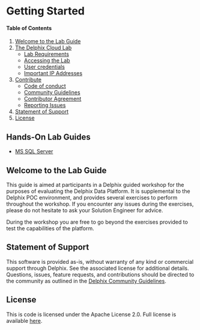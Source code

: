 
# Getting Started

#### Table of Contents
1. [Welcome to the Lab Guide](#welcome)
2. [The Delphix Cloud Lab](/cloudshare/README.md)
    * [Lab Requirements](/cloudshare/README.md#requirements)
    * [Accessing the Lab](/cloudshare/README.md#access)
    * [User credentials](/cloudshare/README.md#credentials)
    * [Important IP Addresses](/cloudshare/README.md#ipaddresses)
3.  [Contribute](./CONTRIBUTING.md)
    *   [Code of conduct](./CONTRIBUTING.md#code-of-conduct)
    *   [Community Guidelines](./CONTRIBUTING.md#community-guidelines)
    *   [Contributor Agreement](./CONTRIBUTING.md#contributor-agreement)
    *   [Reporting Issues](./CONTRIBUTING.md#reporting-issues)
4.  [Statement of Support](#statement-of-support)
5.  [License](#license)

## Hands-On Lab Guides
 * [MS SQL Server](/mssql-exercises/README.md)

## <a id="welcome"></a>Welcome to the Lab Guide

This guide is aimed at participants in a Delphix guided workshop for the purposes of evaluating the Delphix Data Platform. 
It is supplemental to the Delphix POC environment, and provides several exercises to perform throughout the workshop. If you encounter any issues during the exercises, please do not hesitate to ask your Solution Engineer for advice.

During the workshop you are free to go beyond the exercises provided to test the capabilities of the platform.


## <a id="statement-of-support"></a>Statement of Support

This software is provided as-is, without warranty of any kind or commercial support through Delphix. See the associated license for additional details. Questions, issues, feature requests, and contributions should be directed to the community as outlined in the [Delphix Community Guidelines](https://delphix.github.io/community-guidelines.html).

## <a id="license"></a>License

This is code is licensed under the Apache License 2.0. Full license is available [here](./LICENSE).